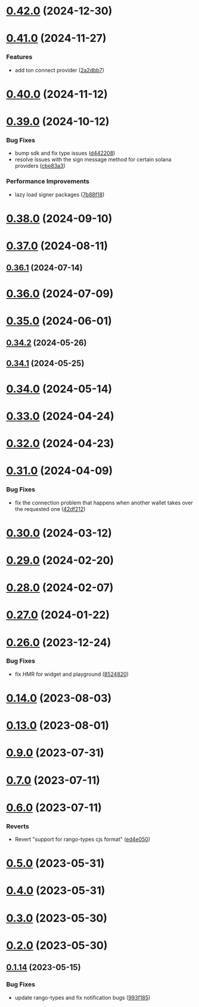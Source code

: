 # [0.42.0](https://github.com/rango-exchange/rango-client/compare/provider-clover@0.41.0...provider-clover@0.42.0) (2024-12-30)



# [0.41.0](https://github.com/rango-exchange/rango-client/compare/provider-clover@0.40.0...provider-clover@0.41.0) (2024-11-27)


### Features

* add ton connect provider ([2a2dbb7](https://github.com/rango-exchange/rango-client/commit/2a2dbb79022263f19446ced49d298e04d63f927f))



# [0.40.0](https://github.com/rango-exchange/rango-client/compare/provider-clover@0.39.0...provider-clover@0.40.0) (2024-11-12)



# [0.39.0](https://github.com/rango-exchange/rango-client/compare/provider-clover@0.38.0...provider-clover@0.39.0) (2024-10-12)


### Bug Fixes

* bump sdk and fix type issues ([d442208](https://github.com/rango-exchange/rango-client/commit/d4422083bf5dd27d5f509ce1db7f9560d05428c8))
* resolve issues with the sign message method for certain solana providers ([cbe83a3](https://github.com/rango-exchange/rango-client/commit/cbe83a3da8b48560b206fc2a7fa7cf062cdeaa23))


### Performance Improvements

* lazy load signer packages ([7b88f18](https://github.com/rango-exchange/rango-client/commit/7b88f1834f7b29b4b81ab6c81a07bb88e8ccf55c))



# [0.38.0](https://github.com/rango-exchange/rango-client/compare/provider-clover@0.37.0...provider-clover@0.38.0) (2024-09-10)



# [0.37.0](https://github.com/rango-exchange/rango-client/compare/provider-clover@0.36.1...provider-clover@0.37.0) (2024-08-11)



## [0.36.1](https://github.com/rango-exchange/rango-client/compare/provider-clover@0.36.0...provider-clover@0.36.1) (2024-07-14)



# [0.36.0](https://github.com/rango-exchange/rango-client/compare/provider-clover@0.34.2...provider-clover@0.36.0) (2024-07-09)



# [0.35.0](https://github.com/rango-exchange/rango-client/compare/provider-clover@0.34.2...provider-clover@0.35.0) (2024-06-01)



## [0.34.2](https://github.com/rango-exchange/rango-client/compare/provider-clover@0.34.1...provider-clover@0.34.2) (2024-05-26)



## [0.34.1](https://github.com/rango-exchange/rango-client/compare/provider-clover@0.34.0...provider-clover@0.34.1) (2024-05-25)



# [0.34.0](https://github.com/rango-exchange/rango-client/compare/provider-clover@0.33.0...provider-clover@0.34.0) (2024-05-14)



# [0.33.0](https://github.com/rango-exchange/rango-client/compare/provider-clover@0.32.0...provider-clover@0.33.0) (2024-04-24)



# [0.32.0](https://github.com/rango-exchange/rango-client/compare/provider-clover@0.31.0...provider-clover@0.32.0) (2024-04-23)



# [0.31.0](https://github.com/rango-exchange/rango-client/compare/provider-clover@0.30.0...provider-clover@0.31.0) (2024-04-09)


### Bug Fixes

* fix the connection problem that happens when another wallet takes over the requested one ([42df212](https://github.com/rango-exchange/rango-client/commit/42df2120aadd84c95045b0bf76844c19305fb59a))



# [0.30.0](https://github.com/rango-exchange/rango-client/compare/provider-clover@0.29.0...provider-clover@0.30.0) (2024-03-12)



# [0.29.0](https://github.com/rango-exchange/rango-client/compare/provider-clover@0.28.0...provider-clover@0.29.0) (2024-02-20)



# [0.28.0](https://github.com/rango-exchange/rango-client/compare/provider-clover@0.27.0...provider-clover@0.28.0) (2024-02-07)



# [0.27.0](https://github.com/rango-exchange/rango-client/compare/provider-clover@0.26.0...provider-clover@0.27.0) (2024-01-22)



# [0.26.0](https://github.com/rango-exchange/rango-client/compare/provider-clover@0.24.0...provider-clover@0.26.0) (2023-12-24)


### Bug Fixes

* fix HMR for widget and playground ([8524820](https://github.com/rango-exchange/rango-client/commit/8524820f10cf0b8921f3db0c4f620ff98daa4103))



# [0.14.0](https://github.com/rango-exchange/rango-client/compare/provider-clover@0.13.0...provider-clover@0.14.0) (2023-08-03)



# [0.13.0](https://github.com/rango-exchange/rango-client/compare/provider-clover@0.12.0...provider-clover@0.13.0) (2023-08-01)



# [0.9.0](https://github.com/rango-exchange/rango-client/compare/provider-clover@0.8.0...provider-clover@0.9.0) (2023-07-31)



# [0.7.0](https://github.com/rango-exchange/rango-client/compare/provider-clover@0.6.0...provider-clover@0.7.0) (2023-07-11)



# [0.6.0](https://github.com/rango-exchange/rango-client/compare/provider-clover@0.5.0...provider-clover@0.6.0) (2023-07-11)


### Reverts

* Revert "support for rango-types cjs format" ([ed4e050](https://github.com/rango-exchange/rango-client/commit/ed4e050bfc0dcde7aeffa6b0d73b02080a5721eb))



# [0.5.0](https://github.com/rango-exchange/rango-client/compare/provider-clover@0.4.0...provider-clover@0.5.0) (2023-05-31)



# [0.4.0](https://github.com/rango-exchange/rango-client/compare/provider-clover@0.3.0...provider-clover@0.4.0) (2023-05-31)



# [0.3.0](https://github.com/rango-exchange/rango-client/compare/provider-clover@0.2.0...provider-clover@0.3.0) (2023-05-30)



# [0.2.0](https://github.com/rango-exchange/rango-client/compare/provider-clover@0.1.15...provider-clover@0.2.0) (2023-05-30)



## [0.1.14](https://github.com/rango-exchange/rango-client/compare/provider-clover@0.1.13...provider-clover@0.1.14) (2023-05-15)


### Bug Fixes

* update rango-types and fix notification bugs ([993f185](https://github.com/rango-exchange/rango-client/commit/993f185e0b8c5e5e15a2c65ba2d85d1f9c8daa90))



